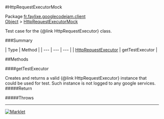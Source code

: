 #HttpRequestExecutorMock

Package [fr.faylixe.googlecodejam.client](README.md)<br>
[Object](../../../java/langObject.md) > [HttpRequestExecutorMock](HttpRequestExecutorMock.md)

Test case for the {@link HttpRequestExecutor} class.

###Summary


| Type | Method |
| --- | --- | --- |
| [HttpRequestExecutor](/executorHttpRequestExecutor.md) | getTestExecutor |

##Methods

####getTestExecutor


Creates and returns a valid {@link HttpRequestExecutor}
 instance that could be used for test. Such instance is not
 logged to any google services.
#####Return


#####Throws


---
[![Marklet](https://img.shields.io/badge/Generated%20by-Marklet-green.svg)](https://github.com/Faylixe/marklet)